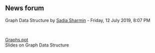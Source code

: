 <h2>News forum</h2><a href="https://moodle.cse.buet.ac.bd/user/view.php?id=1309&course=428"></a>
Graph Data Structure
by <a href="https://moodle.cse.buet.ac.bd/user/view.php?id=1309&course=428">Sadia Sharmin</a> - Friday, 12 July 2019, 8:07 PM


 

<a href="file%5CGraphs.ppt"></a> <a href="file%5CGraphs.ppt">Graphs.ppt</a><br />
Slides on Graph Data Structure






